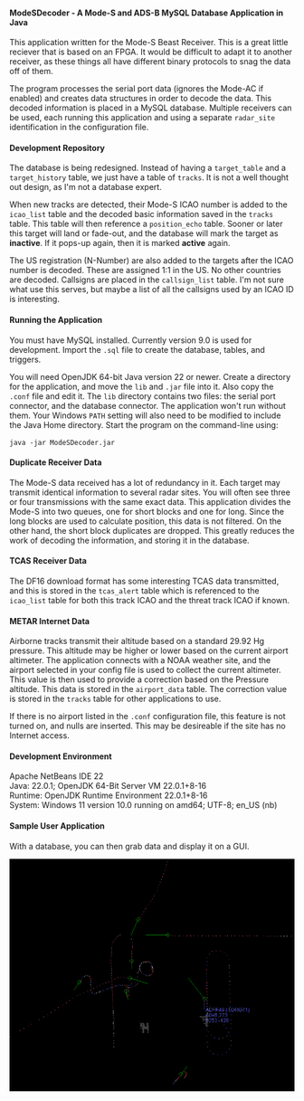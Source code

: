 #### ModeSDecoder - A Mode-S and ADS-B MySQL Database Application in Java

This application written for the Mode-S Beast Receiver. This is a great little reciever that is based on an FPGA. It would be difficult to adapt it to another receiver, as these things all have different binary protocols to snag the data off of them.

The program processes the serial port data (ignores the Mode-AC if enabled) and creates data structures in order to decode the data. This decoded information is placed in a MySQL database. Multiple receivers can be used, each running this application and using a separate ```radar_site``` identification in the configuration file.

#### Development Repository
The database is being redesigned. Instead of having a ```target_table``` and a ```target_history``` table, we just have a table of ```tracks```. It is not a well thought out design, as I'm not a database expert.

When new tracks are detected, their Mode-S ICAO number is added to the ```icao_list``` table and the decoded basic information saved in the ```tracks``` table. This table will then reference a ```position_echo``` table. Sooner or later this target will land or fade-out, and the database will mark the target as **inactive**. If it pops-up again, then it is marked **active** again.

The US registration (N-Number) are also added to the targets after the ICAO number is decoded. These are assigned 1:1 in the US. No other countries are decoded. Callsigns are placed in the ```callsign_list``` table. I'm not sure what use this serves, but maybe a list of all the callsigns used by an ICAO ID is interesting.

#### Running the Application
You must have MySQL installed. Currently version 9.0 is used for development. Import the ```.sql``` file to create the database, tables, and triggers.

You will need OpenJDK 64-bit Java version 22 or newer. Create a directory for the application, and move the ```lib``` and ```.jar``` file into it. Also copy the ```.conf``` file and edit it. The ```lib``` directory contains two files: the serial port connector, and the database connector. The application won't run without them. Your Windows ```PATH``` setting will also need to be modified to include the Java Home directory. Start the program on the command-line using:
```
java -jar ModeSDecoder.jar
```

#### Duplicate Receiver Data
The Mode-S data received has a lot of redundancy in it. Each target may transmit identical information to several radar sites. You will often see three or four transmissions with the same exact data. This application divides the Mode-S into two queues, one for short blocks and one for long. Since the long blocks are used to calculate position, this data is not filtered. On the other hand, the short block duplicates are dropped. This greatly reduces the work of decoding the information, and storing it in the database.

#### TCAS Receiver Data
The DF16 download format has some interesting TCAS data transmitted, and this is stored in the ```tcas_alert``` table which is referenced to the ```icao_list``` table for both this track ICAO and the threat track ICAO if known.

#### METAR Internet Data
Airborne tracks transmit their altitude based on a standard 29.92 Hg pressure. This altitude may be higher or lower based on the current airport altimeter. The application connects with a NOAA weather site, and the airport selected in your config file is used to collect the current altimeter. This value is then used to provide a correction based on the Pressure altitude. This data is stored in the ```airport_data``` table. The correction value is stored in the ```tracks``` table for other applications to use.

If there is no airport listed in the ```.conf``` configuration file, this feature is not turned on, and nulls are inserted. This may be desireable if the site has no Internet access.

#### Development Environment
Apache NetBeans IDE 22   
Java: 22.0.1; OpenJDK 64-Bit Server VM 22.0.1+8-16   
Runtime: OpenJDK Runtime Environment 22.0.1+8-16   
System: Windows 11 version 10.0 running on amd64; UTF-8; en_US (nb)   

#### Sample User Application
With a database, you can then grab data and display it on a GUI.

![Sample Display](radar.png)

